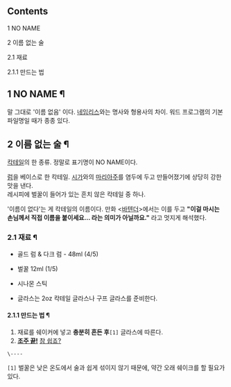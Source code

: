 ## Contents

    

1 NO NAME

2 이름 없는 술

    

2.1 재료

    

2.1.1 만드는 법

## 1 NO NAME ¶

말 그대로 '이름 없음' 이다. [네임리스](%EB%84%A4%EC%9E%84%EB%A6%AC%EC%8A%A4.md)와는 명사와
형용사의 차이. 워드 프로그램의 기본 파일명일 때가 종종 있다.

## 2 이름 없는 술 ¶

[칵테일](%EC%B9%B5%ED%85%8C%EC%9D%BC.md)의 한 종류. 정말로 표기명이 NO NAME이다.

  

[럼](%EB%9F%BC.md)을 베이스로 한 칵테일. [시가](%EC%8B%9C%EA%B0%80.md)와의
[마리아주](%EB%A7%88%EB%A6%AC%EC%95%84%EC%A3%BC.md)를 염두에 두고 만들어졌기에 상당히 강한 맛을
낸다.  
레시피에 벌꿀이 들어가 있는 흔치 않은 칵테일 중 하나.

  

'이름이 없다'는 게 칵테일의 이름이다. 만화 <[바텐더](%EB%B0%94%ED%85%90%EB%8D%94.md)>에서는 이를 두고
**"이걸 마시는 손님께서 직접 이름을 붙이세요… 라는 의미가 아닐까요."** 라고 멋지게 해석했다.

### 2.1 재료 ¶

  * 골드 럼 & 다크 럼 - 48ml (4/5)  

  * 벌꿀 12ml (1/5)  

  * 시나몬 스틱  

  * 글라스는 2oz 칵테일 글라스나 구프 글라스를 준비한다.  

#### 2.1.1 만드는 법 ¶

  1. 재료를 쉐이커에 넣고 **충분히 흔든 후**`[1]` 글라스에 따른다.
  2. **[조주 끝!](ZZ.md)** [참 쉽죠?](%EC%B0%B8%20%EC%89%BD%EC%A3%A0.md)

`\----`

`[1]` 벌꿀은 낮은 온도에서 술과 쉽게 섞이지 않기 때문에, 약간 오래 쉐이크를 할 필요가 있다.

